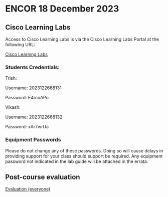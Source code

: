 
# ENCOR 18 December 2023

## Cisco Learning Labs

Access to Cisco Learning Labs is via the Cisco Learning Labs Portal at the following URL:

[Cisco Learning Labs](https://cll-ng.cisco.com/users/pblogin) 

### Students Credentials:

Trish:

Username: 2023122668131

Password: E4rcoAPo

Vikash:

Username: 2023122668132

Password: xAr7wrUa

### Equipment Passwords

Please do not change any of these passwords. Doing so will cause delays in providing support for your class should support be required. Any equipment password not indicated in the lab guide will be attached in the errata. 



## Post-course evaluation

[Evaluation (everyone)](https://www.whatciscosays...)
